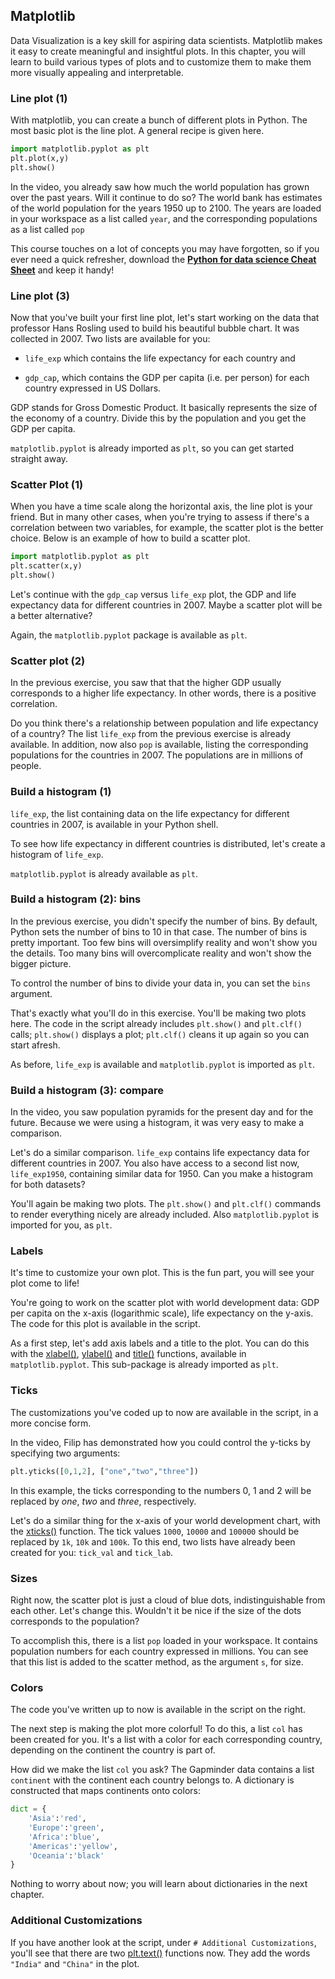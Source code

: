 ## Matplotlib
Data Visualization is a key skill for aspiring data scientists. Matplotlib makes it easy to create meaningful and insightful plots. In this chapter, you will learn to build various types of plots and to customize them to make them more visually appealing and interpretable.

### Line plot (1)
With matplotlib, you can create a bunch of different plots in Python. The most basic plot is the line plot. A general recipe is given here.

```python
import matplotlib.pyplot as plt
plt.plot(x,y)
plt.show()
```

In the video, you already saw how much the world population has grown over the past years. Will it continue to do so? The world bank has estimates of the world population for the years 1950 up to 2100. The years are loaded in your workspace as a list called `year`, and the corresponding populations as a list called `pop`

This course touches on a lot of concepts you may have forgotten, so if you ever need a quick refresher, download the [**Python for data science Cheat Sheet**](https://datacamp-community-prod.s3.amazonaws.com/e30fbcd9-f595-4a9f-803d-05ca5bf84612) and keep it handy!

### Line plot (3)
Now that you've built your first line plot, let's start working on the data that professor Hans Rosling used to build his beautiful bubble chart. It was collected in 2007. Two lists are available for you:

* `life_exp` which contains the life expectancy for each country and

* `gdp_cap`, which contains the GDP per capita (i.e. per person) for each country expressed in US Dollars.

GDP stands for Gross Domestic Product. It basically represents the size of the economy of a country. Divide this by the population and you get the GDP per capita.

`matplotlib.pyplot` is already imported as `plt`, so you can get started straight away.

### Scatter Plot (1)
When you have a time scale along the horizontal axis, the line plot is your friend. But in many other cases, when you're trying to assess if there's a correlation between two variables, for example, the scatter plot is the better choice. Below is an example of how to build a scatter plot.

```python
import matplotlib.pyplot as plt
plt.scatter(x,y)
plt.show()
```

Let's continue with the `gdp_cap` versus `life_exp` plot, the GDP and life expectancy data for different countries in 2007. Maybe a scatter plot will be a better alternative?

Again, the `matplotlib.pyplot` package is available as `plt`.

### Scatter plot (2)
In the previous exercise, you saw that that the higher GDP usually corresponds to a higher life expectancy. In other words, there is a positive correlation.

Do you think there's a relationship between population and life expectancy of a country? The list `life_exp` from the previous exercise is already available. In addition, now also `pop` is available, listing the corresponding populations for the countries in 2007. The populations are in millions of people.

### Build a histogram (1)
`life_exp`, the list containing data on the life expectancy for different countries in 2007, is available in your Python shell.

To see how life expectancy in different countries is distributed, let's create a histogram of `life_exp`.

`matplotlib.pyplot` is already available as `plt`.

### Build a histogram (2): bins
In the previous exercise, you didn't specify the number of bins. By default, Python sets the number of bins to 10 in that case. The number of bins is pretty important. Too few bins will oversimplify reality and won't show you the details. Too many bins will overcomplicate reality and won't show the bigger picture.

To control the number of bins to divide your data in, you can set the `bins` argument.

That's exactly what you'll do in this exercise. You'll be making two plots here. The code in the script already includes `plt.show()` and `plt.clf()` calls; `plt.show()` displays a plot; `plt.clf()` cleans it up again so you can start afresh.

As before, `life_exp` is available and `matplotlib.pyplot` is imported as `plt`.

### Build a histogram (3): compare
In the video, you saw population pyramids for the present day and for the future. Because we were using a histogram, it was very easy to make a comparison.

Let's do a similar comparison. `life_exp` contains life expectancy data for different countries in 2007. You also have access to a second list now, `life_exp1950`, containing similar data for 1950. Can you make a histogram for both datasets?

You'll again be making two plots. The `plt.show()` and `plt.clf()` commands to render everything nicely are already included. Also `matplotlib.pyplot` is imported for you, as `plt`.

### Labels
It's time to customize your own plot. This is the fun part, you will see your plot come to life!

You're going to work on the scatter plot with world development data: GDP per capita on the x-axis (logarithmic scale), life expectancy on the y-axis. The code for this plot is available in the script.

As a first step, let's add axis labels and a title to the plot. You can do this with the [xlabel()](http://matplotlib.org/api/pyplot_api.html#matplotlib.pyplot.xlabel), [ylabel()](http://matplotlib.org/api/pyplot_api.html#matplotlib.pyplot.ylabel) and [title()](http://matplotlib.org/api/pyplot_api.html#matplotlib.pyplot.title) functions, available in `matplotlib.pyplot`. This sub-package is already imported as `plt`.

### Ticks
The customizations you've coded up to now are available in the script, in a more concise form.

In the video, Filip has demonstrated how you could control the y-ticks by specifying two arguments:

```python
plt.yticks([0,1,2], ["one","two","three"])
```

In this example, the ticks corresponding to the numbers 0, 1 and 2 will be replaced by *one*, *two* and *three*, respectively.

Let's do a similar thing for the x-axis of your world development chart, with the [xticks()](http://matplotlib.org/api/pyplot_api.html#matplotlib.pyplot.xticks) function. The tick values `1000`, `10000` and `100000` should be replaced by `1k`, `10k` and `100k`. To this end, two lists have already been created for you: `tick_val` and `tick_lab`.

### Sizes
Right now, the scatter plot is just a cloud of blue dots, indistinguishable from each other. Let's change this. Wouldn't it be nice if the size of the dots corresponds to the population?

To accomplish this, there is a list `pop` loaded in your workspace. It contains population numbers for each country expressed in millions. You can see that this list is added to the scatter method, as the argument `s`, for size.

### Colors
The code you've written up to now is available in the script on the right.

The next step is making the plot more colorful! To do this, a list `col` has been created for you. It's a list with a color for each corresponding country, depending on the continent the country is part of.

How did we make the list `col` you ask? The Gapminder data contains a list `continent` with the continent each country belongs to. A dictionary is constructed that maps continents onto colors:

```python
dict = {
    'Asia':'red',
    'Europe':'green',
    'Africa':'blue',
    'Americas':'yellow',
    'Oceania':'black'
}
```

Nothing to worry about now; you will learn about dictionaries in the next chapter.

### Additional Customizations
If you have another look at the script, under `# Additional Customizations`, you'll see that there are two [plt.text()](http://matplotlib.org/api/pyplot_api.html#matplotlib.pyplot.text) functions now. They add the words `"India"` and `"China"` in the plot.